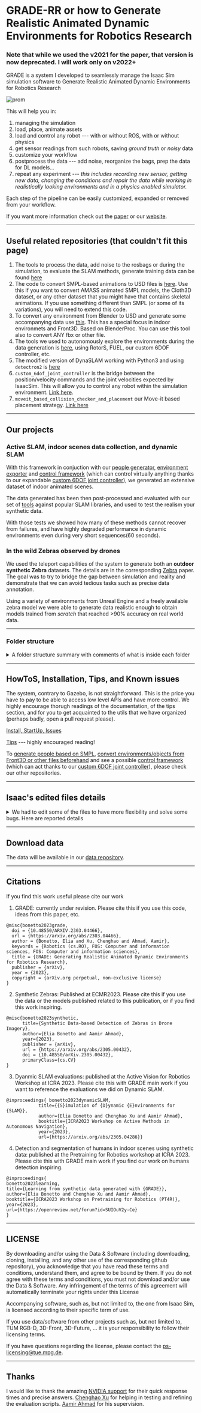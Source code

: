 # GRADE-RR or how to Generate Realistic Animated Dynamic Environments for Robotics Research

### Note that while we used the v2021 for the paper, that version is now deprecated. I will work only on v2022+

GRADE is a system I developed to seamlessly manage the Isaac Sim simulation software to Generate Realistic Animated Dynamic Environments for Robotics Research

![prom](NewCover.png)

This will help you in:
1. managing the simulation
2. load, place, animate assets
3. load and control any robot --- with or without ROS, with or without physics
4. get sensor readings from such robots, saving *ground truth* or *noisy* data
5. customize your workflow
6. postprocess the data --- add noise, reorganize the bags, prep the data for DL models...
7. repeat any experiment --- *this includes recording new sensor, getting new data, changing the conditions and repair the data while working in realistically looking environments and in a physics enabled simulator.*


Each step of the pipeline can be easily customized, expanded or removed from your workflow.


If you want more information check out the [paper](https://arxiv.org/abs/2303.04466) or our [website](https://eliabntt.github.io/grade-rr).

_______
## Useful related repositories (that couldn't fit this page)

1. The tools to process the data, add noise to the rosbags or during the simulation, to evaluate the SLAM methods, generate training data can be found [here](https://github.com/robot-perception-group/GRADE_tools)
2. The code to convert SMPL-based animations to USD files is [here](https://github.com/eliabntt/animated_human_SMPL_to_USD). Use this if you want to convert AMASS animated SMPL models, the Cloth3D dataset, or any other dataset that you might have that contains skeletal animations. If you use something different than SMPL (or some of its variations), you will need to extend this code.
3. To convert any environment from Blender to USD and generate some accompanying data use [this](https://github.com/eliabntt/Front3D_to_USD). This has a special focus in indoor environmets and Front3D. Based on BlenderProc. You can use this tool also to convert ANY fbx or other file.
4. The tools we used to autonomously explore the environments during the data generation is [here](https://github.com/eliabntt/ros_isaac_drone), using RotorS, FUEL, our custom 6DOF controller, etc.
5. The modified version of DynaSLAM working with Python3 and using `detectron2` is [here](https://github.com/eliabntt/DynaSLAM)
6. `custom_6dof_joint_controller` is the bridge between the position/velocity commands and the joint velocities expected by IsaacSim. This will allow you to control any robot within the simulation environment. [Link here](https://github.com/eliabntt/custom_6dof_joint_controller/tree/main). 
7. `moveit_based_collision_checker_and_placement` our Move-it based placement strategy. [Link here](https://github.com/eliabntt/moveit_based_collision_checker_and_placement/tree/main)

______
## Our projects

### Active SLAM, indoor scenes data collection, and dynamic SLAM

With this framework in conjuction with our [people generator](https://github.com/eliabntt/animated_human_SMPL_to_USD), [environment exporter](https://github.com/eliabntt/Front3D_to_USD) and [control framework](https://github.com/eliabntt/ros_isaac_drone) (which can control virtually anything thanks to our expandable [custom 6DOF joint controller](https://github.com/eliabntt/custom_6dof_joint_controller)), we generated an extensive dataset of indoor animated scenes.

The data generated has been then post-processed and evaluated with our set of [tools](https://github.com/robot-perception-group/GRADE_tools) against popular SLAM libraries, and used to test the realism your synthetic data.

With those tests we showed how many of these methods cannot recover from failures, and have highly degraded performance in dynamic environments even during very short sequences(60 seconds).

### In the wild Zebras observed by drones

We used the teleport capabilities of the system to generate both an **outdoor synthetic Zebra** datasets. The details are in the corresponding [Zebra](https://arxiv.org/abs/2305.00432) paper. The goal was to try to bridge the gap between simulation and reality and demonstrate that we can avoid tedious tasks such as precise data annotation.

Using a variety of environments from Unreal Engine and a freely available zebra model we were able to generate data realistic enough to obtain models trained from *scratch* that reached >90% accuracy on real world data.

_______

### Folder structure

<details closed>
<summary>A folder structure summary with comments of what is inside each folder</summary>

```bash
├── cp_local_to_diff_folder.sh # update code from/to isaac folder
├── irotate_specific # specific files used for simulate irotate in isaac sim and instructions
│   └── ...
├── isaac_internals # edited isaac files
│   ├── apps
│   │   └── omni.isaac.sim.python.kit # pre-load some additional extensions and disable a moveit (so that we can load the one from the system)
│   ├── kit # solve some bugs in the synthetic data processing
│   ├── exts 
│   │   ├── omni.isaac.shapenet # slightly modified loader
│   │   ├── omni.isaac.synthetic_recorder # custom recorder extension that allows more control
│   │   └── omni.isaac.synthetic_utils # minor edits
│   └── setup_python_env.sh # source the ros environment and show how to source multiple ones
├── kill.sh # script to kill the whole simulation
├── req.sh # requirements file
├── scripts # useful scripts and additional accompanying stuff
│   └── ...
├── simulator # main simulator folder, each main file will have it's own description
│   ├── configs # yaml configuration files
│   ├── utils # utils loaded and used by the main files
│   └── ... 
├── meshes # folder containing meshes
└── usds # usds files
```

</details closed>

___________________

## HowToS, Installation, Tips, and Known issues

The system, contrary to Gazebo, is not straightforward. This is the price you have to pay to be able to access low level APIs and have more control. We highly encourage thorugh readings of the documentation, of the tips section, and for you to get acquainted to the utils that we have organized (perhaps badly, open a pull request please).

[Install, StartUp, Issues](https://github.com/eliabntt/GRADE-RR/blob/main/HOWTO.md)

[Tips](https://github.com/eliabntt/GRADE-RR/blob/main/TipsAndTricks.md) --- highly encouraged reading!

To [generate people based on SMPL](https://github.com/eliabntt/animated_human_SMPL_to_USD), [convert environments/objects from Front3D or other files beforehand](https://github.com/eliabntt/Front3D_to_USD) and see a possible [control framework](https://github.com/eliabntt/ros_isaac_drone) (which can act thanks to our [custom 6DOF joint controller](https://github.com/eliabntt/custom_6dof_joint_controller)), please check our other repositories. 

_____
## Isaac's edited files details

<details closed>
<summary>We had to edit some of the files to have more flexibility and solve some bugs. Here are reported details</summary>

Edited files are inside `isaac_internals`. The edited ones are the one that are copied by the `cp_local..` script. As per Isaac requirements, we had to include all the licenses and other files. Note that these might be outdated w.r.t. your current installation.

- _synthetic\_recorder_ created a custom extension to save our data, and offset the number of cameras. In that way we can save high-resolution images to the disk, while providing ROS smaller images. We found this faster than resizing images afterwards and caused less "issues".
- _synthetic\_utils_ we edited the `numpy.py` and the `syntheticdata.py` to save more data and have more flexibility. What is still missing (our bad) is the vertical fov of the camera, which is not directly exposed by Isaac Sim.
- In `setup_python_env.sh` we had to prevent the loading of `$SCRIPT_DIR/exts/omni.isaac.motion_planning/bin` (you can find it commented at the very end of line 8), to be able to run the system version of `move_base`. That module could be necessary for some of the Isaac extensions or configurations. Please be aware of this.
- `apps/omni.isaac.sim.python.kit` will load a couple of additional necessary extensions
- `isaac_internals/kit/extscore/omni.syntheticdata` will simply solve some bugs related to out of bounds and processing errors

</details closed>

______
## Download data

The data will be available in our [data repository](https://github.com/eliabntt/GRADE_data/).

__________
## Citations

If you find this work useful please cite our work

1. GRADE: currently under revision. Please cite this if you use this code, ideas from this paper, etc.
```
@misc{bonetto2023grade,
  doi = {10.48550/ARXIV.2303.04466},
  url = {https://arxiv.org/abs/2303.04466},
  author = {Bonetto, Elia and Xu, Chenghao and Ahmad, Aamir},
  keywords = {Robotics (cs.RO), FOS: Computer and information sciences, FOS: Computer and information sciences},
  title = {GRADE: Generating Realistic Animated Dynamic Environments for Robotics Research},
  publisher = {arXiv},
  year = {2023},
  copyright = {arXiv.org perpetual, non-exclusive license}
}
```

2. Synthetic Zebras: Published at ECMR2023. Please cite this if you use the data or the models published related to this publication, or if you find this work inspiring.
```
@misc{bonetto2023synthetic,
      title={Synthetic Data-based Detection of Zebras in Drone Imagery}, 
      author={Elia Bonetto and Aamir Ahmad},
      year={2023},
      publisher = {arXiv},
      url = {https://arxiv.org/abs/2305.00432},
      doi = {10.48550/arXiv.2305.00432},
      primaryClass={cs.CV}
}
```

3. Dyanmic SLAM evaluations: published at the Active Vision for Robotics Workshop at ICRA 2023. Please cite this with GRADE main work if you want to reference the evaluations we did on Dynamic SLAM.

```
@inproceedings{ bonetto2023dynamicSLAM, 
            title={{S}imulation of {D}ynamic {E}nvironments for {SLAM}}, 
            author={Elia Bonetto and Chenghao Xu and Aamir Ahmad}, 
            booktitle={ICRA2023 Workshop on Active Methods in Autonomous Navigation}, 
            year={2023}, 
            url={https://arxiv.org/abs/2305.04286}}
```

4. Detection and segmentation of humans in indoor scenes using synthetic data: published at the Pretraining for Robotics workshop at ICRA 2023. Please cite this with GRADE main work if you find our work on humans detection inspiring. 

```
@inproceedings{
bonetto2023learning,
title={Learning from synthetic data generated with {GRADE}},
author={Elia Bonetto and Chenghao Xu and Aamir Ahmad},
booktitle={ICRA2023 Workshop on Pretraining for Robotics (PT4R)},
year={2023},
url={https://openreview.net/forum?id=SUIOuV2y-Ce}
}
```
____________

## LICENSE
By downloading and/or using the Data & Software (including downloading, cloning, installing, and any other use of the corresponding github repository), you acknowledge that you have read these terms and conditions, understand them, and agree to be bound by them. If you do not agree with these terms and conditions, you must not download and/or use the Data & Software. Any infringement of the terms of this agreement will automatically terminate your rights under this License

Accompanying software, such as, but not limited to, the one from Isaac Sim, is licensed according to their specific term of use.

If you use data/software from other projects such as, but not limited to, TUM RGB-D, 3D-Front, 3D-Future, ... it is your responsibility to follow their licensing terms.

If you have questions regarding the license, please contact the [ps-licensing@tue.mpg.de](mailto:ps-licensing@tue.mpg.de).
______
## Thanks

I would like to thank the amazing [NVIDIA support](http://forums.developer.nvidia.com) for their quick response times and precise answers.
[Chenghao Xu](http://kyle-xu-001.github.io/) for helping in testing and refining the evaluation scripts. [Aamir Ahmad](aamirahmad.de) for his supervision.


